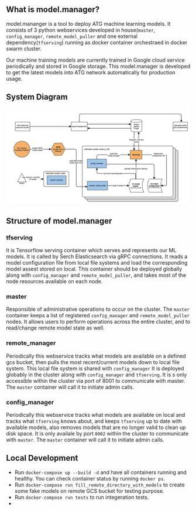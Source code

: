 ## **What is model.manager?**
model.mananger is a tool to deploy ATG machine learning models. It consists of 3 python webservices developed in house(`master`, `config_manager`, `remote_model_puller` and one external dependency(`tfserving`) running as docker container orchestraed in docker swarm cluster.

Our machine training models are currently trained in Google cloud service periodically and stored in Google storage. This model.manager is developed to get the latest models into ATG network automatically for production usage.

## System Diagram
![mlmodel.png](./.wiki/.assets/mlmodel.jpg)
## **Structure of  model.manager**
### tfserving
It is Tensorflow serving container which serves and represents our ML models. It is called by Serch Elasticsearch via gRPC connections. 
It reads a model configuration file from local file systems and load the corresponding model assest stored on local.
This container should be deployed globally along with `config_manager` and `remote_model_puller`, and takes most of the node resources available on each node.


### master
Responsible of administrative operations to occur on the cluster. The `master` container keeps a list of registered `config_manager` and `remote_model_puller` nodes. It allows users to perform operations across the entire cluster, and to read/change remote model state as well.

### remote_manager
Periodically this webservice tracks what models are available on a defined gcs bucket, then pulls the most recent/current models down to local file system. This local file system is shared with `config_manager`
It is deployed globably in the cluster along with `config_manager` and `tfserving`. It is s only accessible within the cluster via port of 8001 to communicate with master.  The `master` container will call it to initiate admin calls.

### config_manager
Periodically this webservice tracks what models are available on local and tracks what `tfserving` knows about, and keeps `tfserving` up to date with available models, also removes models that are no longer valid to clean up disk space.
It is only availale by port `8002` within the cluster to communicate with `master`. The `master` container will call it to initiate admin calls.





## Local Development
* Run `docker-compose up --build -d` and have all containers running and healthy. You can check container status by running `docker ps`.
* Run `docker-compose run fill_remote_directory_with_models` to create some fake models on remote GCS bucket for testing purpose.
* Run `docker-compose run tests` to run integeration tests.
*
